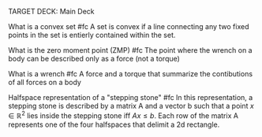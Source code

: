 TARGET DECK: Main Deck

What is a convex set #fc 
A set is convex if a line connecting any two fixed points in the set is entierly contained within the set. 
<!--ID: 1621165381962-->


What is the zero moment point (ZMP) #fc 
The point where the wrench on a body can be described only as a force (not a torque)
<!--ID: 1621165381964-->


What is a wrench #fc 
A force and a torque that summarize the contibutions of all forces on a body
<!--ID: 1621165381967-->


Halfspace representation of a "stepping stone" #fc
 In this representation, a stepping stone is described by a matrix A and a vector b such that a point $x \in \mathbb R^2$ lies inside the stepping stone iff $Ax \le b$.  Each row of the matrix A represents one of the four halfspaces that delimit a 2d rectangle.
 
 
<!--ID: 1621165381969-->
